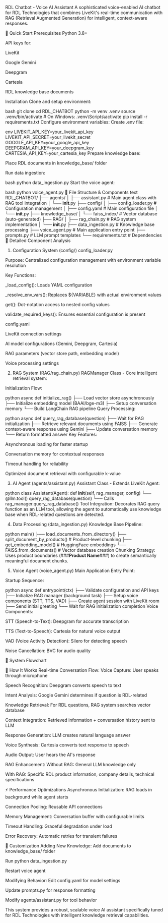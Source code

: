 RDL Chatbot - Voice AI Assistant
A sophisticated voice-enabled AI chatbot for RDL Technologies that combines LiveKit's real-time communication with RAG (Retrieval Augmented Generation) for intelligent, context-aware responses.

🚀 Quick Start
Prerequisites
Python 3.8+

API keys for:

LiveKit

Google Gemini

Deepgram

Cartesia

RDL knowledge base documents

Installation
Clone and setup environment:

bash
git clone <repository>
cd RDL_CHATBOT
python -m venv .venv
source .venv/bin/activate  # On Windows: .venv\Scripts\activate
pip install -r requirements.txt
Configure environment variables:
Create .env file:

env
LIVEKIT_API_KEY=your_livekit_api_key
LIVEKIT_API_SECRET=your_livekit_secret
GOOGLE_API_KEY=your_google_api_key
DEEPGRAM_API_KEY=your_deepgram_key
CARTESIA_API_KEY=your_cartesia_key
Prepare knowledge base:

Place RDL documents in knowledge_base/ folder

Run data ingestion:

bash
python data_ingestion.py
Start the voice agent:

bash
python voice_agent.py
📁 File Structure & Components
text
RDL_CHATBOT/
├── agents/
│   ├── assistant.py          # Main agent class with RAG tool integration
│   └── __init__.py
├── config/
│   ├── config_loader.py      # Configuration management
│   ├── config.yaml          # Main configuration file
│   └── __init__.py
├── knowledge_base/
│   └── faiss_index/         # Vector database (auto-generated)
├── RAG/
│   ├── rag_chain.py         # RAG system implementation
│   └── __init__.py
├── data_ingestion.py        # Knowledge base processing
├── voice_agent.py          # Main application entry point
├── prompts.py              # LLM prompt templates
└── requirements.txt        # Dependencies
🔧 Detailed Component Analysis
1. Configuration System (config/)
config_loader.py

Purpose: Centralized configuration management with environment variable resolution

Key Functions:

_load_config(): Loads YAML configuration

_resolve_env_vars(): Replaces ${VARIABLE} with actual environment values

get(): Dot-notation access to nested config values

validate_required_keys(): Ensures essential configuration is present

config.yaml

LiveKit connection settings

AI model configurations (Gemini, Deepgram, Cartesia)

RAG parameters (vector store path, embedding model)

Voice processing settings

2. RAG System (RAG/rag_chain.py)
RAGManager Class - Core intelligent retrieval system:

Initialization Flow:

python
async def initialize_rag()
├── Load vector store asynchronously
├── Initialize embedding model (BAAI/bge-m3)
├── Setup conversation memory
└── Build LangChain RAG pipeline
Query Processing:

python
async def query_rag_database(question)
├── Wait for RAG initialization
├── Retrieve relevant documents using FAISS
├── Generate context-aware response using Gemini
├── Update conversation memory
└── Return formatted answer
Key Features:

Asynchronous loading for faster startup

Conversation memory for contextual responses

Timeout handling for reliability

Optimized document retrieval with configurable k-value

3. AI Agent (agents/assistant.py)
Assistant Class - Extends LiveKit Agent:

python
class Assistant(Agent):
    def __init__(self, rag_manager, config)
    └── @llm.tool() query_rag_database(question)
        └── Calls rag_manager.query_rag_database()
Tool Integration: Decorates RAG query function as an LLM tool, allowing the agent to automatically use knowledge base when RDL-related questions are detected.

4. Data Processing (data_ingestion.py)
Knowledge Base Pipeline:

python
main()
├── load_documents_from_directory()
├── split_document_by_products()  # Product-level chunking
├── get_embedding_model()        # HuggingFace embeddings
└── FAISS.from_documents()       # Vector database creation
Chunking Strategy: Uses product boundaries (###**Product Name**###) to create semantically meaningful document chunks.

5. Voice Agent (voice_agent.py)
Main Application Entry Point:

Startup Sequence:

python
async def entrypoint(ctx)
├── Validate configuration and API keys
├── Initialize RAG manager (background task)
├── Setup voice components (STT, TTS, VAD)
├── Create agent session with LiveKit room
├── Send initial greeting
└── Wait for RAG initialization completion
Voice Components:

STT (Speech-to-Text): Deepgram for accurate transcription

TTS (Text-to-Speech): Cartesia for natural voice output

VAD (Voice Activity Detection): Silero for detecting speech

Noise Cancellation: BVC for audio quality

🔄 System Flowchart





















🎯 How It Works
Real-time Conversation Flow:
Voice Capture: User speaks through microphone

Speech Recognition: Deepgram converts speech to text

Intent Analysis: Google Gemini determines if question is RDL-related

Knowledge Retrieval: For RDL questions, RAG system searches vector database

Context Integration: Retrieved information + conversation history sent to LLM

Response Generation: LLM creates natural language answer

Voice Synthesis: Cartesia converts text response to speech

Audio Output: User hears the AI's response

RAG Enhancement:
Without RAG: General LLM knowledge only

With RAG: Specific RDL product information, company details, technical specifications

⚡ Performance Optimizations
Asynchronous Initialization: RAG loads in background while agent starts

Connection Pooling: Reusable API connections

Memory Management: Conversation buffer with configurable limits

Timeout Handling: Graceful degradation under load

Error Recovery: Automatic retries for transient failures

🔧 Customization
Adding New Knowledge:
Add documents to knowledge_base/ folder

Run python data_ingestion.py

Restart voice agent

Modifying Behavior:
Edit config.yaml for model settings

Update prompts.py for response formatting

Modify agents/assistant.py for tool behavior

This system provides a robust, scalable voice AI assistant specifically tuned for RDL Technologies with intelligent knowledge retrieval capabilities.
